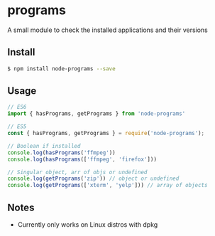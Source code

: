 # programs
A small module to check the installed applications and their versions

## Install
```sh
$ npm install node-programs --save
```

## Usage
```javascript
// ES6
import { hasPrograms, getPrograms } from 'node-programs'

// ES5
const { hasPrograms, getPrograms } = require('node-programs');

// Boolean if installed
console.log(hasPrograms('ffmpeg'))
console.log(hasPrograms(['ffmpeg', 'firefox'])) 

// Singular object, arr of objs or undefined
console.log(getPrograms('zip')) // object or undefined
console.log(getPrograms(['xterm', 'yelp'])) // array of objects
```

## Notes
- Currently only works on Linux distros with dpkg

